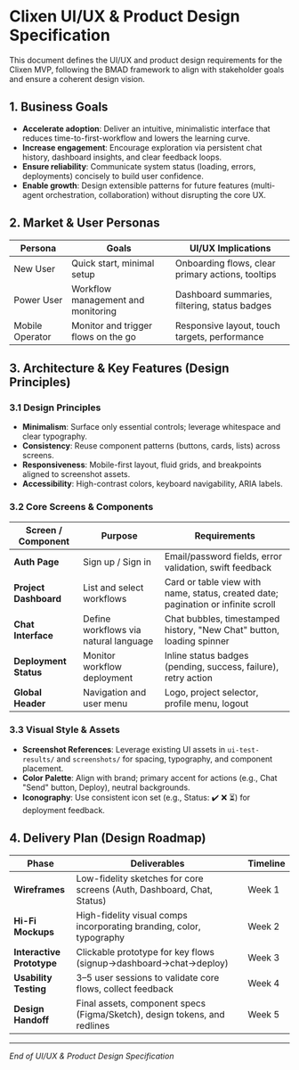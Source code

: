  # Clixen UI/UX & Product Design Specification

 This document defines the UI/UX and product design requirements for the Clixen MVP, following the BMAD framework to align with stakeholder goals and ensure a coherent design vision.

 ## 1. Business Goals
 - **Accelerate adoption**: Deliver an intuitive, minimalistic interface that reduces time-to-first-workflow and lowers the learning curve.
 - **Increase engagement**: Encourage exploration via persistent chat history, dashboard insights, and clear feedback loops.
 - **Ensure reliability**: Communicate system status (loading, errors, deployments) concisely to build user confidence.
 - **Enable growth**: Design extensible patterns for future features (multi-agent orchestration, collaboration) without disrupting the core UX.

 ## 2. Market & User Personas
 | Persona        | Goals                                         | UI/UX Implications                               |
 |----------------|-----------------------------------------------|--------------------------------------------------|
 | New User       | Quick start, minimal setup                    | Onboarding flows, clear primary actions, tooltips|
 | Power User     | Workflow management and monitoring            | Dashboard summaries, filtering, status badges     |
 | Mobile Operator| Monitor and trigger flows on the go           | Responsive layout, touch targets, performance    |

 ## 3. Architecture & Key Features (Design Principles)
 ### 3.1 Design Principles
 - **Minimalism**: Surface only essential controls; leverage whitespace and clear typography.
 - **Consistency**: Reuse component patterns (buttons, cards, lists) across screens.
 - **Responsiveness**: Mobile-first layout, fluid grids, and breakpoints aligned to screenshot assets.
 - **Accessibility**: High-contrast colors, keyboard navigability, ARIA labels.

 ### 3.2 Core Screens & Components
 | Screen / Component    | Purpose                                         | Requirements                                       |
 |-----------------------|-------------------------------------------------|----------------------------------------------------|
 | **Auth Page**         | Sign up / Sign in                                | Email/password fields, error validation, swift feedback |
 | **Project Dashboard** | List and select workflows                        | Card or table view with name, status, created date; pagination or infinite scroll |
 | **Chat Interface**    | Define workflows via natural language            | Chat bubbles, timestamped history, "New Chat" button, loading spinner |
 | **Deployment Status** | Monitor workflow deployment                      | Inline status badges (pending, success, failure), retry action |
 | **Global Header**     | Navigation and user menu                         | Logo, project selector, profile menu, logout       |

 ### 3.3 Visual Style & Assets
 - **Screenshot References**: Leverage existing UI assets in `ui-test-results/` and `screenshots/` for spacing, typography, and component placement.
 - **Color Palette**: Align with brand; primary accent for actions (e.g., Chat "Send" button, Deploy), neutral backgrounds.
 - **Iconography**: Use consistent icon set (e.g., Status: ✔️ ❌ ⏳) for deployment feedback.

 ## 4. Delivery Plan (Design Roadmap)
 | Phase         | Deliverables                                            | Timeline  |
 |---------------|---------------------------------------------------------|-----------|
 | **Wireframes**| Low-fidelity sketches for core screens (Auth, Dashboard, Chat, Status) | Week 1    |
 | **Hi-Fi Mockups**| High-fidelity visual comps incorporating branding, color, typography | Week 2    |
 | **Interactive Prototype**| Clickable prototype for key flows (signup→dashboard→chat→deploy) | Week 3    |
 | **Usability Testing**| 3–5 user sessions to validate core flows, collect feedback | Week 4    |
 | **Design Handoff**| Final assets, component specs (Figma/Sketch), design tokens, and redlines | Week 5    |

 ---
 *End of UI/UX & Product Design Specification*
